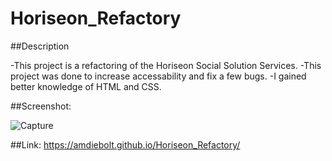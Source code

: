 # Horiseon_Refactory

##Description 

-This project is a refactoring of the Horiseon Social Solution Services.
-This project was done to increase accessability and fix a few bugs.
-I gained better knowledge of HTML and CSS.

##Screenshot:

![Capture](https://user-images.githubusercontent.com/89421292/133906369-d9e9dd47-c9de-42ac-b4cd-9c9905cac605.PNG)

##Link: https://amdiebolt.github.io/Horiseon_Refactory/

